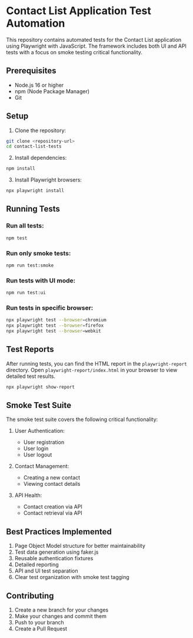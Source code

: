 # Contact List Application Test Automation

This repository contains automated tests for the Contact List application using Playwright with JavaScript. The framework includes both UI and API tests with a focus on smoke testing critical functionality.

## Prerequisites

- Node.js 16 or higher
- npm (Node Package Manager)
- Git

## Setup

1. Clone the repository:
```bash
git clone <repository-url>
cd contact-list-tests
```

2. Install dependencies:
```bash
npm install
```

3. Install Playwright browsers:
```bash
npx playwright install
```

## Running Tests

### Run all tests:
```bash
npm test
```

### Run only smoke tests:
```bash
npm run test:smoke
```

### Run tests with UI mode:
```bash
npm run test:ui
```

### Run tests in specific browser:
```bash
npx playwright test --browser=chromium
npx playwright test --browser=firefox
npx playwright test --browser=webkit
```

## Test Reports

After running tests, you can find the HTML report in the `playwright-report` directory. Open `playwright-report/index.html` in your browser to view detailed test results.

```bash
npx playwright show-report
```

## Smoke Test Suite

The smoke test suite covers the following critical functionality:

1. User Authentication:
   - User registration
   - User login
   - User logout

2. Contact Management:
   - Creating a new contact
   - Viewing contact details

3. API Health:
   - Contact creation via API
   - Contact retrieval via API

## Best Practices Implemented

1. Page Object Model structure for better maintainability
2. Test data generation using faker.js
3. Reusable authentication fixtures
4. Detailed reporting
5. API and UI test separation
6. Clear test organization with smoke test tagging

## Contributing

1. Create a new branch for your changes
2. Make your changes and commit them
3. Push to your branch
4. Create a Pull Request
